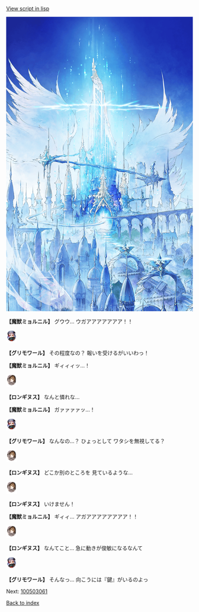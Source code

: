 [View script in lisp](../scripts/100503053.txt)

![400_angel_castle_daytime.png](../images/backgrounds/400_angel_castle_daytime.png)

**【魔獣ミョルニル】**
グウウ…
ウガアアアアアアア！！

<img src="../images/units/3501711.png" alt="3501711.png" height="34"/>

**【グリモワール】**
その程度なの？
報いを受けるがいいわっ！

**【魔獣ミョルニル】**
ギィィィッ…！

<img src="../images/units/3300111.png" alt="3300111.png" height="34"/>

**【ロンギヌス】**
なんと憐れな…

**【魔獣ミョルニル】**
ガァァァァッ…！

<img src="../images/units/3501711.png" alt="3501711.png" height="34"/>

**【グリモワール】**
なんなの…？
ひょっとして
ワタシを無視してる？

<img src="../images/units/3300111.png" alt="3300111.png" height="34"/>

**【ロンギヌス】**
どこか別のところを
見ているような…

<img src="../images/units/3300111.png" alt="3300111.png" height="34"/>

**【ロンギヌス】**
いけません！

**【魔獣ミョルニル】**
ギィィ…
アガアアアアアアアア！！

<img src="../images/units/3300111.png" alt="3300111.png" height="34"/>

**【ロンギヌス】**
なんてこと…
急に動きが俊敏になるなんて

<img src="../images/units/3501711.png" alt="3501711.png" height="34"/>

**【グリモワール】**
そんなっ…
向こうには『鍵』がいるのよっ


Next: [100503061](100503061.md)

[Back to index](index.md)
